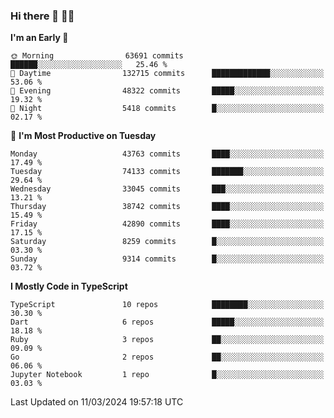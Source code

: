 ### Hi there 👋 🧑‍💻



<!--START_SECTION:waka-->
**I'm an Early 🐤** 

```text
🌞 Morning                63691 commits       ██████░░░░░░░░░░░░░░░░░░░   25.46 % 
🌆 Daytime                132715 commits      █████████████░░░░░░░░░░░░   53.06 % 
🌃 Evening                48322 commits       █████░░░░░░░░░░░░░░░░░░░░   19.32 % 
🌙 Night                  5418 commits        █░░░░░░░░░░░░░░░░░░░░░░░░   02.17 % 
```
📅 **I'm Most Productive on Tuesday** 

```text
Monday                   43763 commits       ████░░░░░░░░░░░░░░░░░░░░░   17.49 % 
Tuesday                  74133 commits       ███████░░░░░░░░░░░░░░░░░░   29.64 % 
Wednesday                33045 commits       ███░░░░░░░░░░░░░░░░░░░░░░   13.21 % 
Thursday                 38742 commits       ████░░░░░░░░░░░░░░░░░░░░░   15.49 % 
Friday                   42890 commits       ████░░░░░░░░░░░░░░░░░░░░░   17.15 % 
Saturday                 8259 commits        █░░░░░░░░░░░░░░░░░░░░░░░░   03.30 % 
Sunday                   9314 commits        █░░░░░░░░░░░░░░░░░░░░░░░░   03.72 % 
```


**I Mostly Code in TypeScript** 

```text
TypeScript               10 repos            ████████░░░░░░░░░░░░░░░░░   30.30 % 
Dart                     6 repos             █████░░░░░░░░░░░░░░░░░░░░   18.18 % 
Ruby                     3 repos             ██░░░░░░░░░░░░░░░░░░░░░░░   09.09 % 
Go                       2 repos             ██░░░░░░░░░░░░░░░░░░░░░░░   06.06 % 
Jupyter Notebook         1 repo              █░░░░░░░░░░░░░░░░░░░░░░░░   03.03 % 
```




 Last Updated on 11/03/2024 19:57:18 UTC
<!--END_SECTION:waka-->


